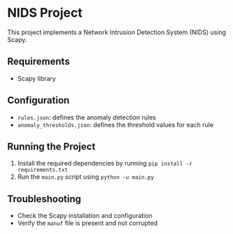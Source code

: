 # NIDS Project

This project implements a Network Intrusion Detection System (NIDS) using Scapy.

## Requirements

* Scapy library

## Configuration

* `rules.json`: defines the anomaly detection rules
* `anomaly_thresholds.json`: defines the threshold values for each rule

## Running the Project

1. Install the required dependencies by running `pip install -r requirements.txt`
2. Run the `main.py` script using `python -u main.py`

## Troubleshooting

* Check the Scapy installation and configuration
* Verify the `manuf` file is present and not corrupted
